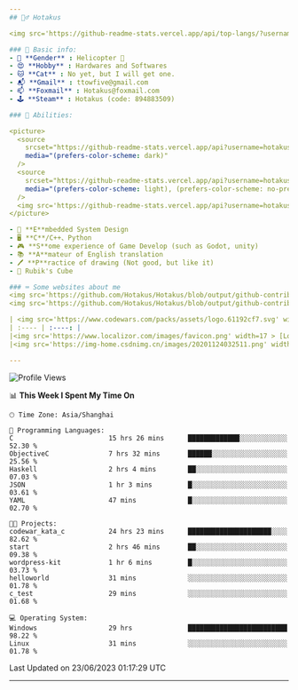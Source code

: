 ```yaml
---
## 🕵️‍♂️ Hotakus 

<img src='https://github-readme-stats.vercel.app/api/top-langs/?username=hotakus&layout=compact&theme=calm&border_radius=10#gh-dark-mode-only' width=350  align='right'>

### 📰 Basic info:
- 👬 **Gender** : Helicopter 🚁
- 😍 **Hobby** : Hardwares and Softwares
- 🐱 **Cat** : No yet, but I will get one.
- 📬 **Gmail** : ttowfive@gmail.com
- 📫 **Foxmail** : Hotakus@foxmail.com
- 🕹 **Steam** : Hotakus (code: 894883509)

### 💪 Abilities:

<picture>
  <source
    srcset="https://github-readme-stats.vercel.app/api?username=hotakus&show_icons=true&theme=calm&border_radius=10"
    media="(prefers-color-scheme: dark)"
  />
  <source
    srcset="https://github-readme-stats.vercel.app/api?username=hotakus&show_icons=true&theme=default&border_radius=10"
    media="(prefers-color-scheme: light), (prefers-color-scheme: no-preference)"
  />
  <img src='https://github-readme-stats.vercel.app/api?username=hotakus&show_icons=true&theme=calm&border_radius=10' width=350 align='right'>
</picture>

- 🔌 **E**mbedded System Design
- 🖥 **C**/C++、Python
- 🎮 **S**ome experience of Game Develop (such as Godot, unity)
- 📚 **A**mateur of English translation 
- 🖊 **P**ractice of drawing (Not good, but like it) 
- 🎲 Rubik's Cube

### ⌨ Some websites about me
<img src='https://github.com/Hotakus/Hotakus/blob/output/github-contribution-grid-snake-dark.svg#gh-dark-mode-only' width=450 align='right'>
<img src='https://github.com/Hotakus/Hotakus/blob/output/github-contribution-grid-snake.svg#gh-light-mode-only' width=450 align='right'>

| <img src='https://www.codewars.com/packs/assets/logo.61192cf7.svg' width=15 > [CodeWars](https://www.codewars.com/users/Hotakus) |<img src='https://www.codewars.com/users/Hotakus/badges/micro' width=150 >|  
| :---- | :----: | 
|<img src='https://www.localizor.com/images/favicon.png' width=17 > [Localizor](https://www.codewars.com/users/Hotakus)| <img src='https://www.localizor.com/images/localizor-logo.png' width=100 > |
|<img src='https://img-home.csdnimg.cn/images/20201124032511.png' width=30 > [CSDN](https://blog.csdn.net/qq_26106317?spm=1010.2135.3001.5421)|<img width=16 src="https://img-home.csdnimg.cn/images/20210108035947.gif"> <img src="https://csdnimg.cn/identity/blog4.png" width=16>|

---
```


<!--START_SECTION:waka-->
![Profile Views](http://img.shields.io/badge/Profile%20Views-52-blue)

📊 **This Week I Spent My Time On** 

```text
🕑︎ Time Zone: Asia/Shanghai

💬 Programming Languages: 
C                        15 hrs 26 mins      █████████████░░░░░░░░░░░░   52.30 % 
ObjectiveC               7 hrs 32 mins       ██████░░░░░░░░░░░░░░░░░░░   25.56 % 
Haskell                  2 hrs 4 mins        ██░░░░░░░░░░░░░░░░░░░░░░░   07.03 % 
JSON                     1 hr 3 mins         █░░░░░░░░░░░░░░░░░░░░░░░░   03.61 % 
YAML                     47 mins             █░░░░░░░░░░░░░░░░░░░░░░░░   02.70 % 

🐱‍💻 Projects: 
codewar_kata_c           24 hrs 23 mins      █████████████████████░░░░   82.62 % 
start                    2 hrs 46 mins       ██░░░░░░░░░░░░░░░░░░░░░░░   09.38 % 
wordpress-kit            1 hr 6 mins         █░░░░░░░░░░░░░░░░░░░░░░░░   03.73 % 
helloworld               31 mins             ░░░░░░░░░░░░░░░░░░░░░░░░░   01.78 % 
c_test                   29 mins             ░░░░░░░░░░░░░░░░░░░░░░░░░   01.68 % 

💻 Operating System: 
Windows                  29 hrs              █████████████████████████   98.22 % 
Linux                    31 mins             ░░░░░░░░░░░░░░░░░░░░░░░░░   01.78 % 
```


 Last Updated on 23/06/2023 01:17:29 UTC
<!--END_SECTION:waka-->

---
